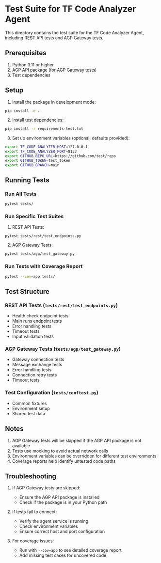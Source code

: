 # Test Suite for TF Code Analyzer Agent

This directory contains the test suite for the TF Code Analyzer Agent, including REST API tests and AGP Gateway tests.

## Prerequisites

1. Python 3.11 or higher
2. AGP API package (for AGP Gateway tests)
3. Test dependencies

## Setup

1. Install the package in development mode:
```bash
pip install -e .
```

2. Install test dependencies:
```bash
pip install -r requirements-test.txt
```

3. Set up environment variables (optional, defaults provided):
```bash
export TF_CODE_ANALYZER_HOST=127.0.0.1
export TF_CODE_ANALYZER_PORT=8133
export GITHUB_REPO_URL=https://github.com/test/repo
export GITHUB_TOKEN=test_token
export GITHUB_BRANCH=main
```

## Running Tests

### Run All Tests
```bash
pytest tests/
```

### Run Specific Test Suites

1. REST API Tests:
```bash
pytest tests/rest/test_endpoints.py
```

2. AGP Gateway Tests:
```bash
pytest tests/agp/test_gateway.py
```

### Run Tests with Coverage Report
```bash
pytest --cov=app tests/
```

## Test Structure

### REST API Tests (`tests/rest/test_endpoints.py`)
- Health check endpoint tests
- Main runs endpoint tests
- Error handling tests
- Timeout tests
- Input validation tests

### AGP Gateway Tests (`tests/agp/test_gateway.py`)
- Gateway connection tests
- Message exchange tests
- Error handling tests
- Connection retry tests
- Timeout tests

### Test Configuration (`tests/conftest.py`)
- Common fixtures
- Environment setup
- Shared test data

## Notes

1. AGP Gateway tests will be skipped if the AGP API package is not available
2. Tests use mocking to avoid actual network calls
3. Environment variables can be overridden for different test environments
4. Coverage reports help identify untested code paths

## Troubleshooting

1. If AGP Gateway tests are skipped:
   - Ensure the AGP API package is installed
   - Check if the package is in your Python path

2. If tests fail to connect:
   - Verify the agent service is running
   - Check environment variables
   - Ensure correct host and port configuration

3. For coverage issues:
   - Run with `--cov=app` to see detailed coverage report
   - Add missing test cases for uncovered code 